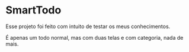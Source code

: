 # SmartTodo

Esse projeto foi feito com intuito de testar os meus conhecimentos.

É apenas um todo normal, mas com duas telas e com categoria, nada de mais.

